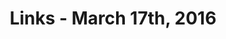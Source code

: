 ---
title: Links - March 17th, 2016
layout: links
category: links
articles:
  - title: "Rock N' Poll"
    author: Maarten Lambrechts
    note: Why polls fail, explained with interactive graphics
    url: http://rocknpoll.graphics
  - title: "The web's original sin"
    author: "Peter-Paul Koch"
    source: QuirksBlog
    url: http://www.quirksmode.org/blog/archives/2016/03/the_webs_origin.html
  - title: Thomas Jefferson and Apple versus the FBI
    author: Daniel J. Bernstein
    source: cr.yp.to
    url: http://blog.cr.yp.to/20160315-jefferson.html
  - title: Illegal Math
    author: Prakash Venkat
    url: http://blog.prakashvenkat.com/illegal/
  - title: Facebook is the new Excel
    author: Alex Muir
    url: http://alexmuir.com/facebook-is-the-new-excel
  - title: Deep or Shallow, NLP is Breaking Out
    author: Gregory Goth
    source: Communications of the ACM
    url: http://cacm.acm.org/magazines/2016/3/198856-deep-or-shallow-nlp-is-breaking-out/fulltext
  - title: Another Way Of Looking At Lee Sedol vs AlphaGo
    author: Jacques Mattheij
    url: http://jacquesmattheij.com/another-way-of-looking-at-lee-sedol-vs-alphago
  - title: Truth and Quantity
    author: Gregor Hochmuth
    note: 'As Nathan Yau put it, "...what happens when you strip out all context from an NPR newscast and only look at the numbers."'
    url: http://truth-and-quantity.com/
  - title: "Unmasking Startup L. Jackson, Silicon Valley’s Favorite Twitter Persona"
    author: Ellen Huet and Brad Stone
    source: Bloomberg Business
    url: http://www.bloomberg.com/news/articles/2016-03-17/unmasking-startup-l-jackson-silicon-valley-s-favorite-twitter-persona
---